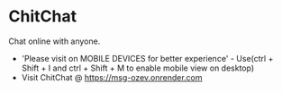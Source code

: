 # ChitChat
Chat online with anyone.
- 'Please visit on MOBILE DEVICES for better experience' - Use(ctrl + Shift + I and ctrl + Shift + M to enable mobile view on desktop)
- Visit ChitChat @ https://msg-ozev.onrender.com
